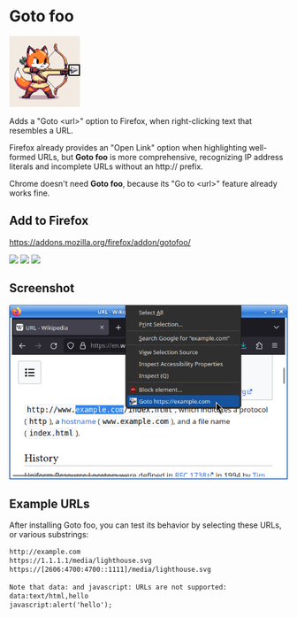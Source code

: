 # Goto foo
![](/src/icon128.png?raw=true)

Adds a "Goto &lt;url&gt;" option to Firefox, when right-clicking text that resembles a URL.

Firefox already provides an "Open Link" option when highlighting well-formed URLs, but **Goto foo** is more comprehensive, recognizing IP address literals and incomplete URLs without an http:// prefix.

Chrome doesn't need **Goto foo**, because its "Go to &lt;url&gt;" feature already works fine.

## Add to Firefox
https://addons.mozilla.org/firefox/addon/gotofoo/  

<picture><img src="https://badgen.net/amo/v/gotofoo"></picture>
<picture><img src="https://badgen.net/amo/users/gotofoo"></picture>
<picture><img src="https://badgen.net/amo/rating/gotofoo"></picture>

## Screenshot
![Screenshot](/misc/screenshot_640x400.png?raw=true)

## Example URLs

After installing Goto foo, you can test its behavior by selecting these URLs, or various substrings:

```
http://example.com
https://1.1.1.1/media/lighthouse.svg
https://[2606:4700:4700::1111]/media/lighthouse.svg

Note that data: and javascript: URLs are not supported:
data:text/html,hello
javascript:alert('hello');
```
